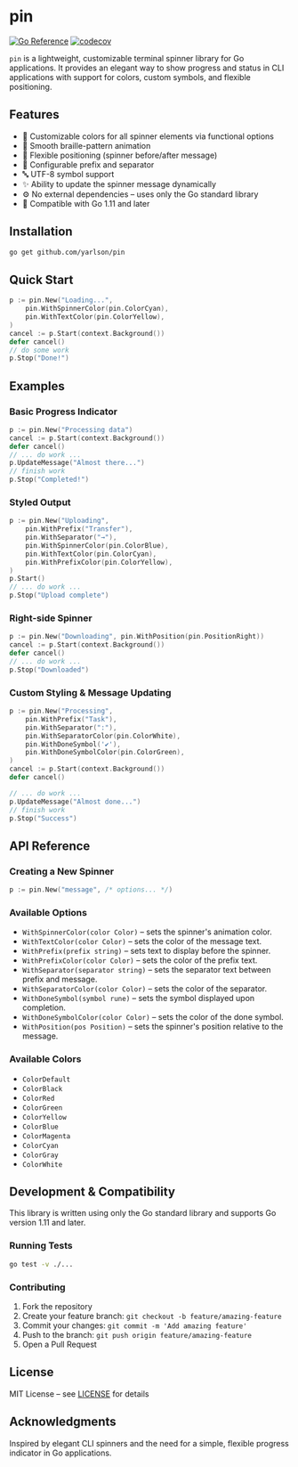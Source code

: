 # pin

[![Go Reference](https://pkg.go.dev/badge/github.com/yarlson/pin.svg)](https://pkg.go.dev/github.com/yarlson/pin)
[![codecov](https://codecov.io/gh/yarlson/pin/branch/main/graph/badge.svg)](https://codecov.io/gh/yarlson/pin)

`pin` is a lightweight, customizable terminal spinner library for Go applications. It provides an elegant way to show progress and status in CLI applications with support for colors, custom symbols, and flexible positioning.

## Features

- 🎨 Customizable colors for all spinner elements via functional options
- 🔄 Smooth braille-pattern animation
- 🎯 Flexible positioning (spinner before/after message)
- 💫 Configurable prefix and separator
- 🔤 UTF-8 symbol support
- ✨ Ability to update the spinner message dynamically
- ⚙️ No external dependencies – uses only the Go standard library
- 🚀 Compatible with Go 1.11 and later

## Installation

```bash
go get github.com/yarlson/pin
```

## Quick Start

```go
p := pin.New("Loading...",
    pin.WithSpinnerColor(pin.ColorCyan),
    pin.WithTextColor(pin.ColorYellow),
)
cancel := p.Start(context.Background())
defer cancel()
// do some work
p.Stop("Done!")
```

## Examples

### Basic Progress Indicator

```go
p := pin.New("Processing data")
cancel := p.Start(context.Background())
defer cancel()
// ... do work ...
p.UpdateMessage("Almost there...")
// finish work
p.Stop("Completed!")
```

### Styled Output

```go
p := pin.New("Uploading",
    pin.WithPrefix("Transfer"),
    pin.WithSeparator("→"),
    pin.WithSpinnerColor(pin.ColorBlue),
    pin.WithTextColor(pin.ColorCyan),
    pin.WithPrefixColor(pin.ColorYellow),
)
p.Start()
// ... do work ...
p.Stop("Upload complete")
```

### Right-side Spinner

```go
p := pin.New("Downloading", pin.WithPosition(pin.PositionRight))
cancel := p.Start(context.Background())
defer cancel()
// ... do work ...
p.Stop("Downloaded")
```

### Custom Styling & Message Updating

```go
p := pin.New("Processing",
    pin.WithPrefix("Task"),
    pin.WithSeparator(":"),
    pin.WithSeparatorColor(pin.ColorWhite),
    pin.WithDoneSymbol('✔'),
    pin.WithDoneSymbolColor(pin.ColorGreen),
)
cancel := p.Start(context.Background())
defer cancel()

// ... do work ...
p.UpdateMessage("Almost done...")
// finish work
p.Stop("Success")
```

## API Reference

### Creating a New Spinner

```go
p := pin.New("message", /* options... */)
```

### Available Options

- `WithSpinnerColor(color Color)` – sets the spinner's animation color.
- `WithTextColor(color Color)` – sets the color of the message text.
- `WithPrefix(prefix string)` – sets text to display before the spinner.
- `WithPrefixColor(color Color)` – sets the color of the prefix text.
- `WithSeparator(separator string)` – sets the separator text between prefix and message.
- `WithSeparatorColor(color Color)` – sets the color of the separator.
- `WithDoneSymbol(symbol rune)` – sets the symbol displayed upon completion.
- `WithDoneSymbolColor(color Color)` – sets the color of the done symbol.
- `WithPosition(pos Position)` – sets the spinner's position relative to the message.
  
### Available Colors

- `ColorDefault`
- `ColorBlack`
- `ColorRed`
- `ColorGreen`
- `ColorYellow`
- `ColorBlue`
- `ColorMagenta`
- `ColorCyan`
- `ColorGray`
- `ColorWhite`

## Development & Compatibility

This library is written using only the Go standard library and supports Go version 1.11 and later.

### Running Tests

```bash
go test -v ./...
```

### Contributing

1. Fork the repository
2. Create your feature branch: `git checkout -b feature/amazing-feature`
3. Commit your changes: `git commit -m 'Add amazing feature'`
4. Push to the branch: `git push origin feature/amazing-feature`
5. Open a Pull Request

## License

MIT License – see [LICENSE](LICENSE) for details

## Acknowledgments

Inspired by elegant CLI spinners and the need for a simple, flexible progress indicator in Go applications.
